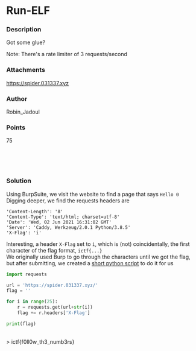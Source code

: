 # Run-ELF

### Description
Got some glue?

Note: There's a rate limiter of 3 requests/second

### Attachments
https://spider.031337.xyz

### Author
Robin_Jadoul

### Points
75

<br/><br/><br/>

### Solution
Using BurpSuite, we visit the website to find a page that says `Hello 0`<br/>
Digging deeper, we find the requests headers are
```
'Content-Length': '8'
'Content-Type': 'text/html; charset=utf-8'
'Date': 'Wed, 02 Jun 2021 16:31:02 GMT'
'Server': 'Caddy, Werkzeug/2.0.1 Python/3.8.5'
'X-Flag': 'i'
```
Interesting, a header `X-Flag` set to `i`, which is (not) coincidentally, the first character of the flag format, `ictf{...}`<br/>
We originally used Burp to go through the characters until we got the flag, but after submitting, we created a [short python script](Assets/Spider.py) to do it for us<br/>

```Python
import requests

url = 'https://spider.031337.xyz/'
flag = ''

for i in range(25):
    r = requests.get(url+str(i))
    flag += r.headers['X-Flag']

print(flag)
```

<br/>
> ictf{f0ll0w_th3_numb3rs}